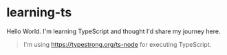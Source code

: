 # learning-ts

Hello World.
I'm learning TypeScript and thought I'd share my journey here.

> I'm using <https://typestrong.org/ts-node> for executing TypeScript.
